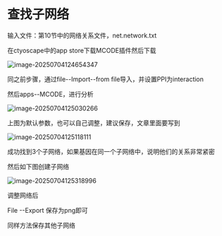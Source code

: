 # 查找子网络

输入文件：第10节中的网络关系文件，net.network.txt

在ctyoscape中的app store下载MCODE插件然后下载

![image-20250704124654347](./images/README/image-20250704124654347.png)

同之前步骤，通过file--Import--from file导入，并设置PPI为interaction

然后apps--MCODE，进行分析

![image-20250704125030266](./images/README/image-20250704125030266.png)

上图为默认参数，也可以自己调整，建议保存，文章里面要写到

![image-20250704125118111](./images/README/image-20250704125118111.png)

成功找到3个子网络，如果基因在同一个子网络中，说明他们的关系非常紧密

然后如下图创建子网络

![image-20250704125318996](./images/README/image-20250704125318996.png)

调整网络后

File --Export 保存为png即可

同样方法保存其他子网络
